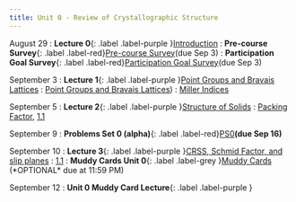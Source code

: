 ```yaml
---
title: Unit 0 - Review of Crystallographic Structure
---
```


August 29
: **Lecture 0**{: .label .label-purple }[Introduction](https://mipayne.github.io/JustTheClass/Unit0/Lecture-00/)
: **Pre-course Survey**{: .label .label-red}[Pre-course Survey](https://forms.gle/UMRdxzycmBCnQVhp6)(due Sep 3)
: **Participation Goal Survey**{: .label .label-red}[Participation Goal Survey](https://forms.gle/bnE7636yzNJJVBLU7)(due Sep 3)

September 3
: **Lecture 1**{: .label .label-purple }[Point Groups and Bravais Lattices](https://mipayne.github.io/JustTheClass/Unit0/Lecture-01/)
  : [Point Groups and Bravais Lattices](https://ocw.mit.edu/courses/3-012-fundamentals-of-materials-science-fall-2005/resources/lec14b/))
  : [Miller Indices](#)

September 5
: **Lecture 2**{: .label .label-purple }[Structure of Solids](https://ocw.mit.edu/courses/3-012-fundamentals-of-materials-science-fall-2005/resources/lec16b/)
  : [Packing Factor](#), [1.1](#)

September 9
: **Problems Set 0 (alpha)**{: .label .label-red}[PS0](#)<b>(due Sep 16)</b>

September 10
: **Lecture 3**{: .label .label-purple }[CRSS, Schmid Factor, and slip planes](#)
  : [1.1](#)
: **Muddy Cards Unit 0**{: .label .label-grey }[Muddy Cards]() (\*OPTIONAL\* due at 11:59 PM)

September 12
: **Unit 0 Muddy Card Lecture**{: .label .label-purple }

